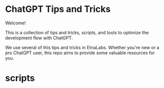 # ChatGPT Tips and Tricks

Welcome!

This is a collection of tips and tricks, scripts, and tools to optimize the development flow with ChatGPT.

We use several of this tips and tricks in EtnaLabs. Whether you're new or a pro ChatGPT user, this repo aims to provide some valuable resources for you.

# scripts
